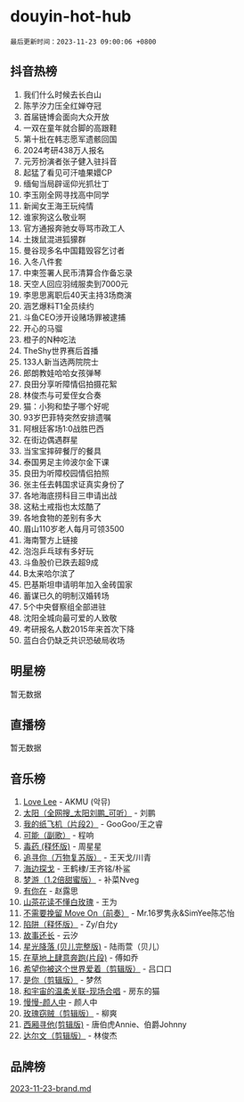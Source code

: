 # douyin-hot-hub

`最后更新时间：2023-11-23 09:00:06 +0800`

## 抖音热榜

1. 我们什么时候去长白山
1. 陈芋汐力压全红婵夺冠
1. 首届链博会面向大众开放
1. 一双在童年就合脚的高跟鞋
1. 第十批在韩志愿军遗骸回国
1. 2024考研438万人报名
1. 元芳扮演者张子健入驻抖音
1. 起猛了看见可汗嗑果嬛CP
1. 缅甸当局辟谣仰光抓壮丁
1. 李玉刚全网寻找高中同学
1. 新闻女王海王玩纯情
1. 谁家狗这么敬业啊
1. 官方通报奔驰女辱骂市政工人
1. 土拨鼠混进狐獴群
1. 曼谷现多名中国籍毁容乞讨者
1. 入冬八件套
1. 中柬签署人民币清算合作备忘录
1. 天空人回应羽绒服卖到7000元
1. 李思思离职后40天主持3场商演
1. 涵艺爆料T1全员续约
1. 斗鱼CEO涉开设赌场罪被逮捕
1. 开心的马骝
1. 橙子的N种吃法
1. TheShy世界赛后首播
1. 133人新当选两院院士
1. 郎朗教娃哈哈女孩弹琴
1. 良田分享听障情侣拍摄花絮
1. 林俊杰与可爱侄女合奏
1. 猫：小狗和垫子哪个好呢
1. 93岁巴菲特突然安排遗嘱
1. 阿根廷客场1:0战胜巴西
1. 在街边偶遇群星
1. 当宝宝摔碎餐厅的餐具
1. 泰国男足主帅波尔金下课
1. 良田为听障校园情侣拍照
1. 张主任去韩国求证真实身份了
1. 各地海底捞科目三申请出战
1. 这粘土戒指也太炫酷了
1. 各地食物的差别有多大
1. 眉山110岁老人每月可领3500
1. 海南警方上链接
1. 泡泡乒乓球有多好玩
1. 斗鱼股价已跌去超9成
1. B太来哈尔滨了
1. 巴基斯坦申请明年加入金砖国家
1. 蓄谋已久的明制汉婚转场
1. 5个中央督察组全部进驻
1. 沈阳全城向最可爱的人致敬
1. 考研报名人数2015年来首次下降
1. 蓝白合仍缺乏共识恐破局收场

## 明星榜

暂无数据

## 直播榜

暂无数据

## 音乐榜

1. [Love Lee](https://sf6-cdn-tos.douyinstatic.com/obj/tos-cn-ve-2774/o05GbkJGbCBTdDnMtB0fwOYgkeZp23vrWQDQBS) - AKMU (악뮤)
1. [太阳（全网搜_太阳刘鹏_可听）](https://sf6-cdn-tos.douyinstatic.com/obj/tos-cn-ve-2774/ogWbyIQnlBFImVbeDocRdCIYtBHlbJXgfZMvgz) - 刘鹏
1. [我的纸飞机（片段2）](https://sf6-cdn-tos.douyinstatic.com/obj/tos-cn-ve-2774/oM2ZrKcg2CD5AeRB2gkeXOFB1IxAGJdZPazYHf) - GooGoo/王之睿
1. [可能（副歌）](https://sf3-cdn-tos.douyinstatic.com/obj/tos-cn-ve-2774/cde1731888894259b333569393c2fb51) - 程响
1. [毒药 (释怀版)](https://sf6-cdn-tos.douyinstatic.com/obj/tos-cn-ve-2774/oYILMEAzspdZBIzy4frJNB8ZHPHWAhiwowd4Ad) - 周星星
1. [追寻你（万物复苏版）](https://sf3-cdn-tos.douyinstatic.com/obj/tos-cn-ve-2774/oYeAZJsbjIDit9APmBg8u6uDUQnHmoCf3gbo74) - 王天戈/川青
1. [海边探戈](https://sf3-cdn-tos.douyinstatic.com/obj/tos-cn-ve-2774/os9gE0VQCGqt6VQkZDyBBYvfSDY0QFe3vVmubn) - 王鹤棣/王齐铭/朴鲨
1. [梦游（1.2倍甜蜜版）](https://sf3-cdn-tos.douyinstatic.com/obj/tos-cn-ve-2774/o4gyAUm8hwufoEABmwVIiQtHsFuGzAEEWtNMzo) - 补菜Nveg
1. [有你在](https://sf6-cdn-tos.douyinstatic.com/obj/tos-cn-ve-2774/o8zImmNsI8B0yfAW5FKAB1oBhkMAlIrwsZEi1V) - 赵露思
1. [山茶花读不懂白玫瑰](https://sf3-cdn-tos.douyinstatic.com/obj/tos-cn-ve-2774/osfn8B7DktrRHEPJgPCfDbw7QDQEkwC16BxZg9) - 王为
1. [不需要挽留 Move On（前奏）](https://sf3-cdn-tos.douyinstatic.com/obj/tos-cn-ve-2774/ooCBhgCCkF4nExzQL9WZSUbitfA8IsDkgQIYhe) - Mr.16罗隽永&SimYee陈芯怡
1. [陷阱（释怀版）](https://sf6-cdn-tos.douyinstatic.com/obj/tos-cn-ve-2774/oE8C21LeZrzKLDFfQYgMzx4GAIHageG5IzayY7) - Zy/白允y
1. [故事还长](https://sf3-cdn-tos.douyinstatic.com/obj/tos-cn-ve-2774/30a26758c8594f0ab81ac675c33ee2c5) - 云汐
1. [星光降落 (贝儿完整版)](https://sf3-cdn-tos.douyinstatic.com/obj/tos-cn-ve-2774/okwB9hAwyAtsFFkFBzAX1hOOfQuIoMNs0W2Mwr) - 陆雨萱（贝儿）
1. [在草地上肆意奔跑(片段)](https://sf6-cdn-tos.douyinstatic.com/obj/tos-cn-ve-2774/8831d494742f45dabdfa8adb8b817259) - 傅如乔
1. [希望你被这个世界爱着（剪辑版）](https://sf3-cdn-tos.douyinstatic.com/obj/tos-cn-ve-2774/oo4H3BfEygN7l7bQaMBOZHCQ1eI4FqtED5skQ2) - 吕口口
1. [是你（剪辑版）](https://sf3-cdn-tos.douyinstatic.com/obj/tos-cn-ve-2774/46019dae783c4c969944217fe1cfafc4) - 梦然
1. [和宇宙的温柔关联-现场合唱](https://sf6-cdn-tos.douyinstatic.com/obj/tos-cn-ve-2774/o0hONGDYQBgk0e5bqDeQOonVmncA6tC2nBwZLT) - 房东的猫
1. [慢慢-颜人中](https://sf6-cdn-tos.douyinstatic.com/obj/tos-cn-ve-2774/ocjHNfBXdBxQNC8ZGAeoLMFTUgtBg8bkExunDC) - 颜人中
1. [玫瑰窃贼（剪辑版）](https://sf3-cdn-tos.douyinstatic.com/obj/tos-cn-ve-2774/oMqAsB3ixIhSWqAJOAwf3a0hU2zKJLBolQtFlI) - 柳爽
1. [西厢寻他(剪辑版)](https://sf3-cdn-tos.douyinstatic.com/obj/tos-cn-ve-2774/oUsAVfAQKlRNxEv5qxvIB8o5qmIWUcXbzJKJhw) - 唐伯虎Annie、伯爵Johnny
1. [达尔文（剪辑版）](https://sf6-cdn-tos.douyinstatic.com/obj/tos-cn-ve-2774/oQuPQQmEgnCeZsgKQ78VBZjNVtegzBGpoSbQPD) - 林俊杰

## 品牌榜

[2023-11-23-brand.md](2023-11-23-brand.md)

